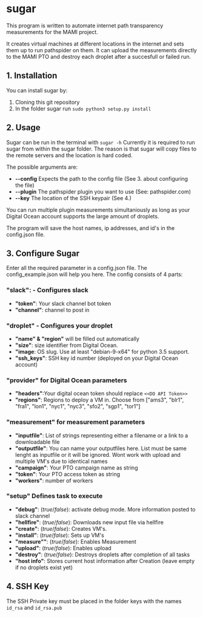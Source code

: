 
# sugar

This program is written to automate internet path transparency measurements for the MAMI project.

It creates virtual machines at different locations in the internet and sets them up to run pathspider on them.
It can upload the measurements directly to the MAMI PTO and destroy each droplet after a succesfull or failed run.

## 1. Installation

You can install sugar by:

1. Cloning this git repository
1. In the folder sugar run `sudo python3 setup.py install`

## 2. Usage

Sugar can be run in the terminal with `sugar -h`
Currently it is required to run sugar from within the sugar folder.
The reason is that sugar will copy files to the remote servers and the location is hard coded.

The possible arguments are:

* **--config** Expects the path to the config file (See 3. about configuring the file)
* **--plugin** The pathspider plugin you want to use (See: pathspider.com)
* **--key** The location of the SSH keypair (See 4.)

You can run multiple plugin measurements simultaniously as long as your Digital Ocean account supports the large amount of droplets.

The program will save the host names, ip addresses, and id's in the config.json file.

## 3. Configure Sugar

Enter all the required parameter in a config.json file. The config_example.json will help you here.
The config consists of 4 parts:

### "slack": - Configures slack

* **"token"**: Your slack channel bot token
* **"channel"**: channel to post in

### "droplet" - Configures your droplet

* **"name" & "region"** will be filled out automatically
* **"size"**: size identifier from Digital Ocean.
* **"image**: OS slug. Use at least "debian-9-x64" for python 3.5 support.
* **"ssh_keys"**: SSH key id number (deployed on your Digital Ocean account)

### "provider" for Digital Ocean parameters

* **"headers"**:Your digital ocean token should replace `<<DO API Token>>`
* **"regions"**: Regions to deploy a VM in. Choose from ["ams3", "blr1", "fra1", "lon1", "nyc1", "nyc3", "sfo2", "sgp1", "tor1"]

### "measurement" for measurement parameters

* **"inputfile"**: List of strings representing either a filename or a link to a downloadable file
* **"outputfile"**: You can name your outputfiles here. List must be same lenght as inputfile or it will be ignored. Wont work with upload and multiple VM's due to identical names
* **"campaign"**: Your PTO campaign name as string
* **"token"**: Your PTO access token as string
* **"workers"**: number of workers

### "setup" Defines task to execute

* **"debug"**: (_true_/_false_): activate debug mode. More information posted to slack channel
* **"hellfire"**: (_true_/_false_): Downloads new input file via hellfire
* **"create"**: (_true_/_false_): Creates VM's.
* **"install"**: (_true_/_false_): Sets up VM's
* **"measure""**: (_true_/_false_): Enables Measurement
* **"upload"**: (_true_/_false_): Enables upload
* **"destroy"**: (_true_/_false_): Destroys droplets after completion of all tasks
* **"host info"**: Stores current host information after Creation (leave empty if no droplets exist yet)

## 4. SSH Key

The SSH Private key must be placed in the folder keys with the names `id_rsa` and `id_rsa.pub`